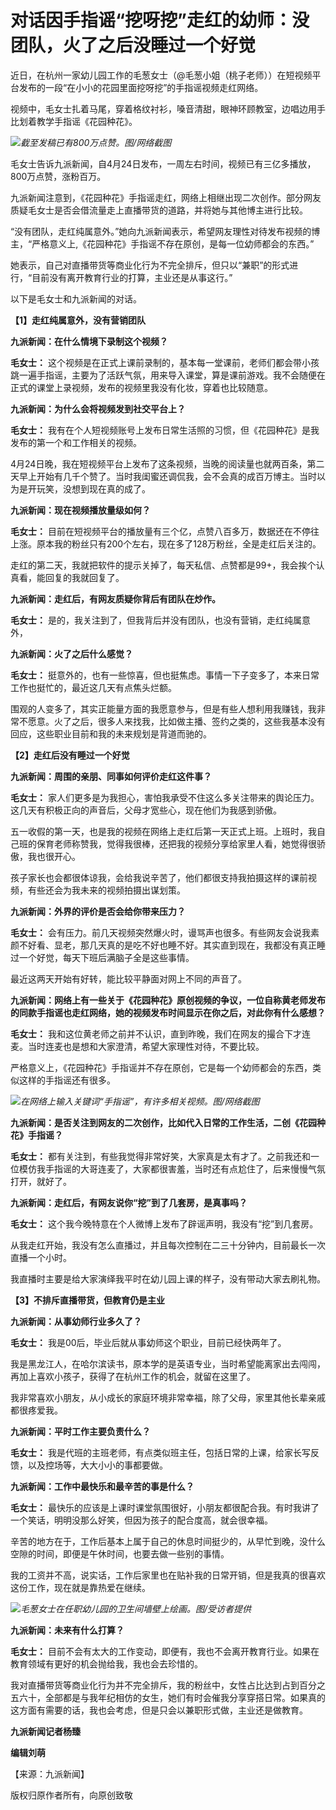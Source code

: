 # 对话因手指谣“挖呀挖”走红的幼师：没团队，火了之后没睡过一个好觉

近日，在杭州一家幼儿园工作的毛葱女士（@毛葱小姐（桃子老师））在短视频平台发布的一段“在小小的花园里面挖呀挖”的手指谣视频走红网络。

视频中，毛女士扎着马尾，穿着格纹衬衫，嗓音清甜，眼神环顾教室，边唱边用手比划着教学手指谣《花园种花》。

![](https://inews.gtimg.com/om_bt/Op4KNOs-DsZgsPwoN3U3oDuzAUG1cdmNArwv11_H8wHK8AA/1000)_截至发稿已有800万点赞。图/网络截图_

毛女士告诉九派新闻，自4月24日发布，一周左右时间，视频已有三亿多播放，800万点赞，涨粉百万。

九派新闻注意到，《花园种花》手指谣走红，网络上相继出现二次创作。部分网友质疑毛女士是否会借流量走上直播带货的道路，并将她与其他博主进行比较。

“没有团队，走红纯属意外。”她向九派新闻表示，希望网友理性对待发布视频的博主，“严格意义上,《花园种花》手指谣不存在原创，是每一位幼师都会的东西。”

她表示，自己对直播带货等商业化行为不完全排斥，但只以“兼职”的形式进行，“目前没有离开教育行业的打算，主业还是从事这行。”

以下是毛女士和九派新闻的对话。

**【1】走红纯属意外，没有营销团队**

**九派新闻：在什么情境下录制这个视频？**

**毛女士：**
这个视频是在正式上课前录制的，基本每一堂课前，老师们都会带小孩跳一遍手指谣，主要为了活跃气氛，用来导入课堂，算是课前游戏。我不会随便在正式的课堂上录视频，发布的视频里我没有化妆，穿着也比较随意。

**九派新闻：为什么会将视频发到社交平台上？**

**毛女士：** 我有在个人短视频账号上发布日常生活照的习惯，但《花园种花》是我发布的第一个和工作相关的视频。

4月24日晚，我在短视频平台上发布了这条视频，当晚的阅读量也就两百条，第二天早上开始有几千个赞了。当时我闺蜜还调侃我，会不会真的成百万博主。当时以为是开玩笑，没想到现在真的成了。

**九派新闻：现在视频播放量级如何？**

**毛女士：** 目前在短视频平台的播放量有三个亿，点赞八百多万，数据还在不停往上涨。原本我的粉丝只有200个左右，现在多了128万粉丝，全是走红后关注的。

走红的第二天，我就把软件的提示关掉了，每天私信、点赞都是99+，我会挨个认真看，能回复的我就回复了。

**九派新闻：走红后，有网友质疑你背后有团队在炒作。**

**毛女士：** 是的，我关注到了，但我背后并没有团队，也没有营销，走红纯属意外，

**九派新闻：火了之后什么感觉？**

**毛女士：** 挺意外的，也有一些惊喜，但也挺焦虑。事情一下子变多了，本来日常工作也挺忙的，最近这几天有点焦头烂额。

围观的人变多了，其实正能量方面的我愿意参与，但是有些人想利用我赚钱，我非常不愿意。火了之后，很多人来找我，比如做主播、签约之类的，这些我基本没有回应，这些职业目前和我的未来规划是背道而驰的。

**【2】走红后没有睡过一个好觉**

**九派新闻：周围的亲朋、同事如何评价走红这件事？**

**毛女士：** 家人们更多是为我担心，害怕我承受不住这么多关注带来的舆论压力。这几天有积极正向的声音后，父母才宽些心，现在他们为我感到骄傲。

五一收假的第一天，也是我的视频在网络上走红后第一天正式上班。上班时，我自己班的保育老师称赞我，觉得我很棒，还把我的视频分享给家里人看，她觉得很骄傲，我也很开心。

孩子家长也会都很体谅我，会给我说辛苦了，他们都很支持我拍摄这样的课前视频，有些还会为我未来的视频拍摄出谋划策。

**九派新闻：外界的评价是否会给你带来压力？**

**毛女士：**
会有压力。前几天视频突然爆火时，谩骂声也很多。有些网友会说我素颜不好看、显老，那几天真的是吃不好也睡不好。其实直到现在，我都没有真正睡过一个好觉，每天下班后满脑子全是这些事情。

最近这两天开始有好转，能比较平静面对网上不同的声音了。

**九派新闻：网络上有一些关于《花园种花》原创视频的争议，一位自称黄老师发布的同款手指谣也走红网络，她的视频发布时间显示在你之后，对此你有什么感想？**

**毛女士：** 我和这位黄老师之前并不认识，直到昨晚，我们在网友的撮合下才连麦。当时连麦也是想和大家澄清，希望大家理性对待，不要比较。

严格意义上，《花园种花》手指谣并不存在原创，它是每一个幼师都会的东西，类似这样的手指谣还有很多。

![](https://inews.gtimg.com/om_bt/OlKi6muBR6rrmX-6_D-BFdlP4o8SbbU1Sz-X7_Vhj5F5YAA/1000)_在网络上输入关键词“手指谣”，有许多相关视频。图/网络截图_

**九派新闻：是否关注到网友的二次创作，比如代入日常的工作生活，二创《花园种花》手指谣？**

**毛女士：**
都有关注到，有些我觉得非常好笑，大家真是太有才了。之前我还和一位模仿我手指谣的大哥连麦了，大家都很害羞，当时还有点尬住了，后来慢慢气氛打开，就好了。

**九派新闻：走红后，有网友说你“挖”到了几套房，是真事吗？**

**毛女士：** 这个我今晚特意在个人微博上发布了辟谣声明，我没有“挖”到几套房。

从我走红开始，我没有怎么直播过，并且每次控制在二三十分钟内，目前最长一次直播一个小时。

我直播时主要是给大家演绎我平时在幼儿园上课的样子，没有带动大家去刷礼物。

**【3】不排斥直播带货，但教育仍是主业**

**九派新闻：从事幼师行业多久了？**

**毛女士：** 我是00后，毕业后就从事幼师这个职业，目前已经快两年了。

我是黑龙江人，在哈尔滨读书，原本学的是英语专业，当时希望能离家出去闯闯，再加上喜欢小孩子，获得了在杭州工作的机会，就留在这里了。

我非常喜欢小朋友，从小成长的家庭环境非常幸福，除了父母，家里其他长辈亲戚都很疼爱我。

**九派新闻：平时工作主要负责什么？**

**毛女士：** 我是代班的主班老师，有点类似班主任，包括日常的上课，给家长写反馈，以及控场等，大大小小的事都要做。

**九派新闻：工作中最快乐和最辛苦的事是什么？**

**毛女士：** 最快乐的应该是上课时课堂氛围很好，小朋友都很配合我。有时我讲了一个笑话，明明没那么好笑，但因为孩子的配合度高，就会很幸福。

辛苦的地方在于，工作后基本上属于自己的休息时间挺少的，从早忙到晚，没什么空隙的时间，即便是午休时间，也要去做一些别的事情。

我的工资并不高，说实话，工作后家里也在贴补我的日常开销，但是我真的很喜欢这份工作，现在就是靠热爱在继续。

![](https://inews.gtimg.com/om_bt/OMe6lG0IKeh2nmvanfv_WBp3gDO0go9ZGZL-pj8Y3C_V4AA/1000)_毛葱女士在任职幼儿园的卫生间墙壁上绘画。图/受访者提供_

**九派新闻：未来有什么打算？**

**毛女士：** 目前不会有太大的工作变动，即便有，我也不会离开教育行业。如果在教育领域有更好的机会抛给我，我也会去珍惜的。

我对直播带货等商业化行为并不完全排斥，我的粉丝中，女性占比达到占到百分之五六十，全部都是与我年纪相仿的女生，她们有时会催我分享穿搭日常。如果真的这方面有需要的话，我也会考虑，但是只会以兼职形式做，主业还是做教育。

**九派新闻记者杨臻**

**编辑刘萌**

【来源：九派新闻】

版权归原作者所有，向原创致敬

